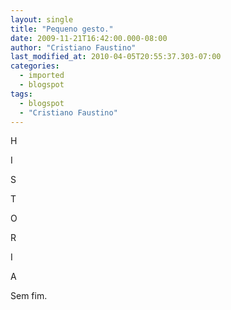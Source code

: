 ```yaml
---
layout: single
title: "Pequeno gesto."
date: 2009-11-21T16:42:00.000-08:00
author: "Cristiano Faustino"
last_modified_at: 2010-04-05T20:55:37.303-07:00
categories:
  - imported
  - blogspot
tags:
  - blogspot
  - "Cristiano Faustino"
---
```


H



I



S



T



O



R



I



A







Sem fim.